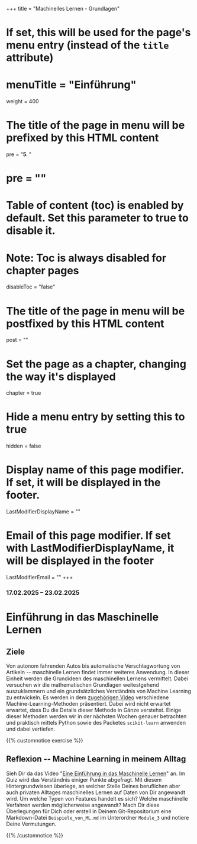 +++
title = "Machinelles Lernen - Grundlagen"
# If set, this will be used for the page's menu entry (instead of the `title` attribute)
# menuTitle = "Einführung"
weight = 400
# The title of the page in menu will be prefixed by this HTML content
 pre = "<b>5. </b>"
# pre = "<i class='fab fa-github'></i>"
# Table of content (toc) is enabled by default. Set this parameter to true to disable it.
# Note: Toc is always disabled for chapter pages
disableToc = "false"

# The title of the page in menu will be postfixed by this HTML content
post = ""
# Set the page as a chapter, changing the way it's displayed
chapter = true
# Hide a menu entry by setting this to true
hidden = false
# Display name of this page modifier. If set, it will be displayed in the footer.
LastModifierDisplayName = ""
# Email of this page modifier. If set with LastModifierDisplayName, it will be displayed in the footer
LastModifierEmail = ""
+++


### 17.02.2025 – 23.02.2025

# Einführung in das Maschinelle Lernen

## Ziele

Von autonom fahrenden Autos bis automatische Verschlagwortung von
Artikeln -- maschinelle Lernen findet immer weiteres Anwendung. In
dieser Einheit werden die Grundideen des maschinellen Lernens
vermittelt. Dabei versuchen wir die mathematischen Grundlagen
weitestgehend auszuklammern und ein grundsätzliches Verständnis von
Machine Learning zu entwickeln. Es werden in dem [zugehörigen
Video](https://zbiw.th-koeln.de/moodle/mod/resource/view.php?id=16776)
verschiedene Machine-Learning-Methoden präsentiert. Dabei wird nicht
erwartet erwartet, dass Du die Details dieser Methode in Gänze
verstehst. Einige dieser Methoden werden wir in der nächsten Wochen
genauer betrachten und praktisch mittels Python sowie des Packetes
`scikit-learn` anwenden und dabei vertiefen.

{{% customnotice exercise %}}

## Reflexion -- Machine Learning in meinem Alltag

Sieh Dir da das Video "[Eine Einführung in das Maschinelle
Lernen](https://zbiw.th-koeln.de/moodle/mod/resource/view.php?id=8975)"
an. Im Quiz wird das Verständnis einiger Punkte abgefragt. Mit diesem
Hintergrundwissen überlege, an welcher Stelle Deines beruflichen aber
auch privaten Alltages maschinelles Lernen auf Daten von Dir angewandt
wird. Um welche Typen von Features handelt es sich? Welche maschinelle
Verfahren werden möglicherweise angewandt? Mach Dir diese Überlegungen
für Dich oder erstell in Deinem Git-Repositorium eine Markdown-Datei
`Beispiele_von_ML.md` im Unterordner `Module_3` und notiere Deine
Vermutungen.

{{% /customnotice %}}
